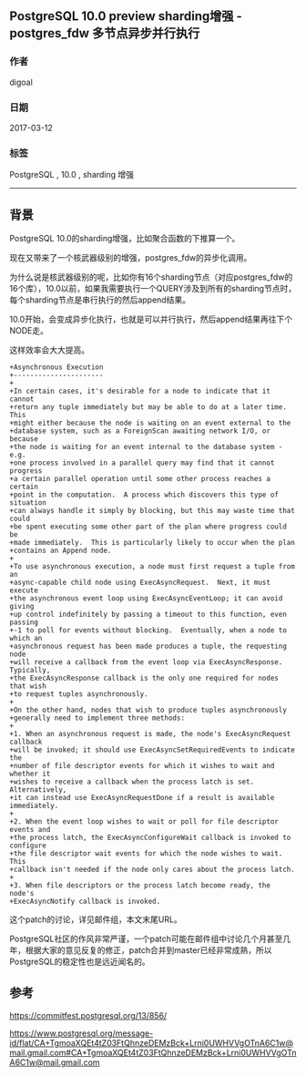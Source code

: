 ## PostgreSQL 10.0 preview sharding增强 - postgres_fdw 多节点异步并行执行  
                            
### 作者                                                                         
digoal                       
                              
### 日期                         
2017-03-12                        
                          
### 标签                       
PostgreSQL , 10.0 , sharding 增强  
                            
----                      
                               
## 背景                
PostgreSQL 10.0的sharding增强，比如聚合函数的下推算一个。  
  
现在又带来了一个核武器级别的增强，postgres_fdw的异步化调用。  
  
为什么说是核武器级别的呢，比如你有16个sharding节点（对应postgres_fdw的16个库），10.0以前，如果我需要执行一个QUERY涉及到所有的sharding节点时，每个sharding节点是串行执行的然后append结果。  
  
10.0开始，会变成异步化执行，也就是可以并行执行，然后append结果再往下个NODE走。  
  
这样效率会大大提高。  
  
```  
+Asynchronous Execution  
+----------------------  
+  
+In certain cases, it's desirable for a node to indicate that it cannot  
+return any tuple immediately but may be able to do at a later time.  This  
+might either because the node is waiting on an event external to the  
+database system, such as a ForeignScan awaiting network I/O, or because  
+the node is waiting for an event internal to the database system - e.g.  
+one process involved in a parallel query may find that it cannot progress  
+a certain parallel operation until some other process reaches a certain  
+point in the computation.  A process which discovers this type of situation  
+can always handle it simply by blocking, but this may waste time that could  
+be spent executing some other part of the plan where progress could be  
+made immediately.  This is particularly likely to occur when the plan  
+contains an Append node.  
+  
+To use asynchronous execution, a node must first request a tuple from an  
+async-capable child node using ExecAsyncRequest.  Next, it must execute  
+the asynchronous event loop using ExecAsyncEventLoop; it can avoid giving  
+up control indefinitely by passing a timeout to this function, even passing  
+-1 to poll for events without blocking.  Eventually, when a node to which an  
+asynchronous request has been made produces a tuple, the requesting node  
+will receive a callback from the event loop via ExecAsyncResponse. Typically,  
+the ExecAsyncResponse callback is the only one required for nodes that wish  
+to request tuples asynchronously.  
+  
+On the other hand, nodes that wish to produce tuples asynchronously  
+generally need to implement three methods:  
+  
+1. When an asynchronous request is made, the node's ExecAsyncRequest callback  
+will be invoked; it should use ExecAsyncSetRequiredEvents to indicate the  
+number of file descriptor events for which it wishes to wait and whether it  
+wishes to receive a callback when the process latch is set. Alternatively,  
+it can instead use ExecAsyncRequestDone if a result is available immediately.  
+  
+2. When the event loop wishes to wait or poll for file descriptor events and  
+the process latch, the ExecAsyncConfigureWait callback is invoked to configure  
+the file descriptor wait events for which the node wishes to wait.  This  
+callback isn't needed if the node only cares about the process latch.  
+  
+3. When file descriptors or the process latch become ready, the node's  
+ExecAsyncNotify callback is invoked.  
```  
  
这个patch的讨论，详见邮件组，本文末尾URL。  
  
PostgreSQL社区的作风非常严谨，一个patch可能在邮件组中讨论几个月甚至几年，根据大家的意见反复的修正，patch合并到master已经非常成熟，所以PostgreSQL的稳定性也是远近闻名的。  
  
## 参考  
https://commitfest.postgresql.org/13/856/  
  
https://www.postgresql.org/message-id/flat/CA+TgmoaXQEt4tZ03FtQhnzeDEMzBck+Lrni0UWHVVgOTnA6C1w@mail.gmail.com#CA+TgmoaXQEt4tZ03FtQhnzeDEMzBck+Lrni0UWHVVgOTnA6C1w@mail.gmail.com  
